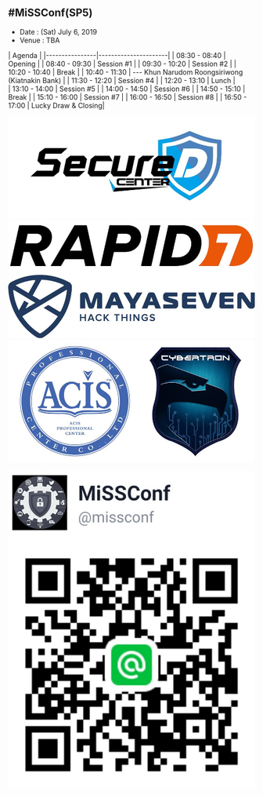 ## #MiSSConf(SP5)

+ Date : (Sat) July 6, 2019
+ Venue : TBA

|      Agenda       					|
|----------------|----------------------|
| 08:30 - 08:40  |  Opening     		|
| 08:40 - 09:30  |  Session #1  		|
| 09:30 - 10:20  |  Session #2  		|
| 10:20 - 10:40  |  Break       		|
| 10:40 - 11:30  |  --- Khun Narudom Roongsiriwong (Kiatnakin Bank)  		|
| 11:30 - 12:20  |  Session #4  		|
| 12:20 - 13:10  |  Lunch       		|	
| 13:10 - 14:00  |  Session #5  		|
| 14:00 - 14:50  |  Session #6  		|
| 14:50 - 15:10  |  Break       		|
| 15:10 - 16:00  |  Session #7  		|
| 16:00 - 16:50  |  Session #8  		|
| 16:50 - 17:00  |  Lucky Draw & Closing|


![](/SP5/Sponsors/SecureD-Center.jpg)
![](/SP5/Sponsors/RAPID7.jpg)
![](/SP5/Sponsors/MAYASEVEN.jpg)
![](/SP5/Sponsors/ACIS-Cybertron.jpg)

![](/img/lineat-missconf.png)
